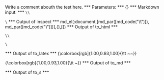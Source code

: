 Write a comment abouth the test here.
*** Parameters: ***
{}
*** Markdown input: ***
`\\`

`\`
*** Output of inspect ***
md_el(:document,[md_par([md_code("\\\\")]), md_par([md_code("\\")])],{},[])
*** Output of to_html ***
<p><code>\\</code></p>

<p><code>\</code></p>
*** Output of to_latex ***
{\colorbox[rgb]{1.00,0.93,1.00}{\tt ~~}}

{\colorbox[rgb]{1.00,0.93,1.00}{\tt ~}}
*** Output of to_md ***

*** Output of to_s ***

